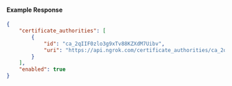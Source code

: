 <!-- Code generated for API Clients. DO NOT EDIT. -->

#### Example Response

```json
{
	"certificate_authorities": [
		{
			"id": "ca_2qIIF0zlo3g9xTv88KZXdM7Uibv",
			"uri": "https://api.ngrok.com/certificate_authorities/ca_2qIIF0zlo3g9xTv88KZXdM7Uibv"
		}
	],
	"enabled": true
}
```
